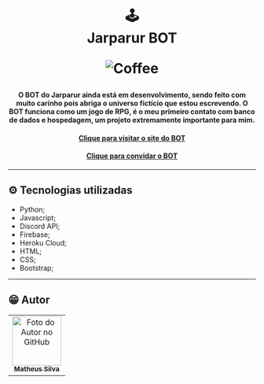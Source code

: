<h1 align="center">
  🕹<br>Jarparur BOT
  
  ![Coffee](https://img.shields.io/badge/%C3%89%20tudo%20culpa-do%20caf%C3%A9-brown?style=for-the-badge)
</h1>

<h4 align="center">
  O BOT do Jarparur ainda está em desenvolvimento, sendo feito com muito carinho pois abriga o universo fictício que estou escrevendo. O BOT funciona como um jogo de RPG, é o meu primeiro contato com banco de dados e hospedagem, um projeto extremamente importante para mim.
<h4 align="center"><a href="https://jarparur.web.app">Clique para visitar o site do BOT</a></h4>
<h4 align="center"><a href="https://discord.com/oauth2/authorize?client_id=858120337660968960&permissions=8&scope=bot">Clique para convidar o BOT</a></h4>

  ---

## ⚙️ Tecnologias utilizadas

- Python;
- Javascript;
- Discord API;
- Firebase;
- Heroku Cloud;
- HTML;
- CSS;
- Bootstrap;

---

## 😁 Autor<br>
<table>
  <tr>
    <td align="center">
      <a href="https://github.com/matjsilva">
        <img src="https://avatars3.githubusercontent.com/u/54675543" width="100px;" alt="Foto do Autor no GitHub"/><br>
        <sub>
          <b>Matheus Silva</b>
        </sub>
      </a>
    </td>
  </tr>
</table>
